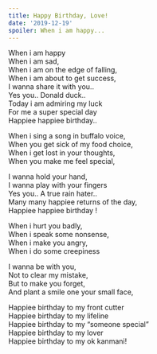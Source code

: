 ```yaml
---
title: Happy Birthday, Love!
date: '2019-12-19'
spoiler: When i am happy...
---
```

When i am happy <br />
When i am sad,<br />
When i am on the edge of falling,<br />
When i am about to get success,<br />
I wanna share it with you..<br />
Yes you.. Donald duck..<br />
Today i am admiring my luck<br />
For me a super special day<br />
Happiee happiee birthday..<br />

When i sing a song in buffalo voice,<br />
When you get sick of my food choice,<br />
When i get lost in your thoughts,<br />
When you make me feel special,<br />

I wanna hold your hand,<br />
I wanna play with your fingers<br />
Yes you.. A true rain hater..<br />
Many many happiee returns of the day,<br />
Happiee happiee birthday !<br />

When i hurt you badly,<br />
When i speak some nonsense,<br />
When i make you angry,<br />
When i do some creepiness<br />

I wanna be with you,<br />
Not to clear my mistake,<br />
But to make you forget,<br />
And plant a smile one your small face,<br />

Happiee birthday to my front cutter<br />
Happiee birthday to my lifeline<br />
Happiee birthday to my “someone special”<br />
Happiee birthday to my lover<br />
Happiee birthday to my ok kanmani!<br />